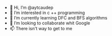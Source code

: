 - 👋 Hi, I’m @aytcaudep
- 👀 I’m interested in c ++ programming
- 🌱 I’m currently learning DFC and BFS algorithms
- 💞️ I’m looking to collaborate whit Google
- 📫 There isn't way to get to me

<!---
aytcaudep/aytcaudep is a ✨ special ✨ repository because its (this file) appears on your GitHub profile.
You can click the Preview link to take a look at your changes.
--->

